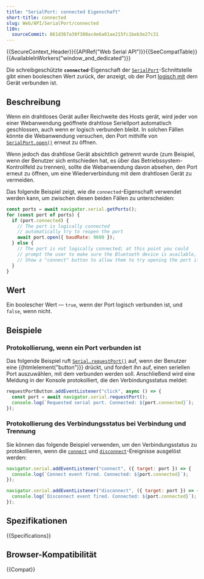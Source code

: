 ```yaml
---
title: "SerialPort: connected Eigenschaft"
short-title: connected
slug: Web/API/SerialPort/connected
l10n:
  sourceCommit: 861d367a39f380ac4e6a01ae215fc1beb3e27c31
---
```


{{SecureContext_Header}}{{APIRef("Web Serial API")}}{{SeeCompatTable}}{{AvailableInWorkers("window_and_dedicated")}}

Die schreibgeschützte **`connected`**-Eigenschaft der [`SerialPort`](/de/docs/Web/API/SerialPort)-Schnittstelle gibt einen booleschen Wert zurück, der anzeigt, ob der Port [logisch mit](/de/docs/Web/API/SerialPort/connect_event#description) dem Gerät verbunden ist.

## Beschreibung

Wenn ein drahtloses Gerät außer Reichweite des Hosts gerät, wird jeder von einer Webanwendung geöffnete drahtlose Seriellport automatisch geschlossen, auch wenn er logisch verbunden bleibt. In solchen Fällen könnte die Webanwendung versuchen, den Port mithilfe von [`SerialPort.open()`](/de/docs/Web/API/SerialPort/open) erneut zu öffnen.

Wenn jedoch das drahtlose Gerät absichtlich getrennt wurde (zum Beispiel, wenn der Benutzer sich entschieden hat, es über das Betriebssystem-Kontrollfeld zu trennen), sollte die Webanwendung davon absehen, den Port erneut zu öffnen, um eine Wiederverbindung mit dem drahtlosen Gerät zu vermeiden.

Das folgende Beispiel zeigt, wie die `connected`-Eigenschaft verwendet werden kann, um zwischen diesen beiden Fällen zu unterscheiden:

```js
const ports = await navigator.serial.getPorts();
for (const port of ports) {
  if (port.connected) {
    // The port is logically connected
    // automatically try to reopen the port
    await port.open({ baudRate: 9600 });
  } else {
    // The port is not logically connected; at this point you could
    // prompt the user to make sure the Bluetooth device is available, and
    // Show a "connect" button to allow them to try opening the port if desired
  }
}
```

## Wert

Ein boolescher Wert — `true`, wenn der Port logisch verbunden ist, und `false`, wenn nicht.

## Beispiele

### Protokollierung, wenn ein Port verbunden ist

Das folgende Beispiel ruft [`Serial.requestPort()`](/de/docs/Web/API/Serial/requestPort) auf, wenn der Benutzer eine {{htmlelement("button")}} drückt, und fordert ihn auf, einen seriellen Port auszuwählen, mit dem verbunden werden soll. Anschließend wird eine Meldung in der Konsole protokolliert, die den Verbindungsstatus meldet:

```js
requestPortButton.addEventListener("click", async () => {
  const port = await navigator.serial.requestPort();
  console.log(`Requested serial port. Connected: ${port.connected}`);
});
```

### Protokollierung des Verbindungsstatus bei Verbindung und Trennung

Sie können das folgende Beispiel verwenden, um den Verbindungsstatus zu protokollieren, wenn die [`connect`](/de/docs/Web/API/SerialPort/connect_event) und [`disconnect`](/de/docs/Web/API/SerialPort/disconnect_event)-Ereignisse ausgelöst werden:

```js
navigator.serial.addEventListener("connect", ({ target: port }) => {
  console.log(`Connect event fired. Connected: ${port.connected}`);
});

navigator.serial.addEventListener("disconnect", ({ target: port }) => {
  console.log(`Disconnect event fired. Connected: ${port.connected}`);
});
```

## Spezifikationen

{{Specifications}}

## Browser-Kompatibilität

{{Compat}}
